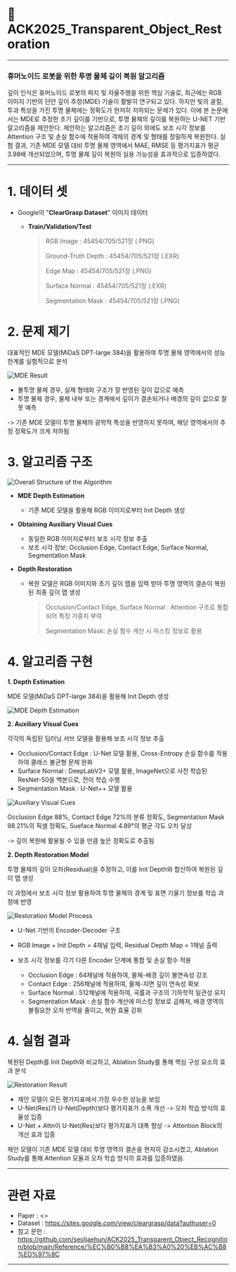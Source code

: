 # 🥇 ACK2025_Transparent_Object_Restoration

---
### 휴머노이드 로봇을 위한 투명 물체 깊이 복원 알고리즘

깊이 인식은 휴머노이드 로봇의 파지 및 자율주행을 위한 핵심 기술로, 최근에는 RGB 이미지 기반의 단안 깊이 추정(MDE) 기술이 활발히 연구되고 있다.
하지만 빛의 굴절, 투과 특성을 가진 투명 물체에는 정확도가 현저히 저하되는 문제가 있다. 
이에 본 논문에서는 MDE로 추정한 초기 깊이를 기반으로, 투명 물체의 깊이를 복원하는 U-NET 기반 알고리즘을 제안한다.
제안하는 알고리즘은 초기 깊이 외에도 보조 시각 정보를 Attention 구조 및 손실 함수에 적용하여 객체의 경계 및 형태를 정밀하게 복원한다.
실험 결과, 기존 MDE 모델 대비 투명 물체 영역에서 MAE, RMSE 등 평가지표가 평균 3.98배 개선되었으며, 투명 물체 깊이 복원의 실용 가능성을 효과적으로 입증하였다.

---

# 1. 데이터 셋
- Google의 "**ClearGrasp Dataset**" 이미지 데이터

  - **Train/Validation/Test**
    
    > RGB Image : 45454/705/521장 (.PNG)
    >
    > Ground-Truth Depth :  45454/705/521장 (.EXR)
    >
    > Edge Map : 45454/705/521장 (.PNG)
    >
    > Surface Normal : 45454/705/521장 (.EXR)
    >
    > Segmentation Mask : 45454/705/521장 (.PNG)

# 2. 문제 제기

대표적인 MDE 모델(MiDaS DPT-large 384)을 활용하여 투명 물체 영역에서의 성능 한계를 실험적으로 분석

![MDE Result](https://github.com/seoljaehun/ACK2025_Transparent_Object_Recognition/blob/main/Image_Data/MDE%20Result.PNG)

- 불투명 물체 경우, 실제 형태와 구조가 잘 반영된 깊이 값으로 예측
- 투명 물체 경우, 물체 내부 또는 경계에서 깊이가 결손되거나 배경의 깊이 값으로 잘못 예측

->  기존 MDE 모델이 투명 물체의 광학적 특성을 반영하지 못하여, 해당 영역에서의 추정 정확도가 크게 저하됨

# 3. 알고리즘 구조

![Overall Structure of the Algorithm](https://github.com/seoljaehun/ACK2025_Transparent_Object_Recognition/blob/main/Image_Data/Overall%20Structure%20of%20the%20Algorithm.png)

+ **MDE Depth Estimation**

  - 기존 MDE 모델을 활용해 RGB 이미지로부터 Init Depth 생성

+ **Obtaining Auxiliary Visual Cues**
  
  - 동일한 RGB 이미지로부터 보조 시각 정보 추출
  - 보조 시각 정보: Occlusion Edge, Contact Edge, Surface Normal, Segmentation Mask
 
+ **Depth Restoration**
  
  - 복원 모델은 RGB 이미지와 초기 깊이 맵을 입력 받아 투명 영역의 결손이 복원된 최종 깊이 맵 생성
    
    > Occlusion/Contact Edge, Surface Normal : Attention 구조로 통합되어 특징 가중치 부여
    >
    > Segmentation Mask: 손실 함수 계산 시 마스킹 정보로 활용

# 4. 알고리즘 구현

**1. Depth Estimation**

MDE 모델(MiDaS DPT-large 384)을 활용해 Init Depth 생성

![MDE Depth Estimation](https://github.com/seoljaehun/ACK2025_Transparent_Object_Recognition/blob/main/Image_Data/MDE%20Depth%20Estimation.PNG)

**2. Auxiliary Visual Cues**

각각의 독립된 딥러닝 서브 모델을 활용해 보조 시각 정보 추출

- Occlusion/Contact Edge : U-Net 모델 활용, Cross-Entropy 손실 함수를 적용하여 클래스 불균형 문제 완화
- Surface Normal : DeepLabV3+ 모델 활용, ImageNet으로 사전 학습된 ResNet-50을 백본으로, 전이 학습 수행
- Segmentation Mask : U-Net++ 모델 활용

![Auxiliary Visual Cues](https://github.com/seoljaehun/ACK2025_Transparent_Object_Recognition/blob/main/Image_Data/Auxiliary%20Visual%20Cues.PNG)

Occlusion Edge 88%, Contact Edge 72%의 분류 정확도, Segmentation Mask 98.21%의 픽셀 정확도, Sueface Normal 4.89°의 평균 각도 오차 달성

-> 깊이 복원에 활용될 수 있을 만큼 높은 정확도로 추출됨

**2. Depth Restoration Model**

투명 물체의 깊이 오차(Residual)을 추정하고, 이를 Init Depth와 합산하여 복원된 깊이 맵 생성

이 과정에서 보조 시각 정보 활용하여 투명 물체의 경계 및 표면 기울기 정보를 학습 과정에 반영

![Restoration Model Process](https://github.com/seoljaehun/ACK2025_Transparent_Object_Recognition/blob/main/Image_Data/Restoration%20Model%20Process.png)

- U-Net 기반의 Encoder-Decoder 구조
- RGB Image + Init Depth = 4채널 입력, Residual Depth Map = 1채널 출력
- 보조 시각 정보를 각기 다른 Encoder 단계에 통합 및 손실 함수 적용
  
  + Occlusion Edge : 64채널에 적용하여, 물체-배경 깊이 불연속성 강조
  + Contact Edge : 256채널에 적용하여, 물체-지면 깊이 연속성 확보
  + Surface Normal : 512채널에 적용하여, 곡률과 구조의 기하학적 일관성 유지
  + Segmentation Mask : 손실 함수 계산에 마스킹 정보로 곱해져, 배경 영역의 불필요한 오차 반역을 줄이고, 복원 효율 강화

# 4. 실험 결과

복원된 Depth를 Init Depth와 비교하고, Ablation Study를 통해 핵심 구성 요소의 효과 분석

![Restoration Result](https://github.com/seoljaehun/ACK2025_Transparent_Object_Recognition/blob/main/Image_Data/Restoration%20Result.PNG)

- 제안 모델이 모든 평가지표에서 가장 우수한 성능을 보임
- U-Net(Res)가 U-Net(Depth)보다 평가지표가 소폭 개선 -> 오차 학습 방식의 효율성 입증
- U-Net + Attn이 U-Net(Res)보다 평가지표가 대폭 향상 -> Attention Block의 개선 효과 입증

제안 모델이 기존 MDE 모델 대비 투명 영역의 결손을 현저히 감소시켰고, Ablation Study를 통해 Attention 모듈과 오차 학습 방식의 효과를 입증하였음.

---

# 관련 자료

- Paper : <>
- Dataset : <https://sites.google.com/view/cleargrasp/data?authuser=0>
- 참고 문헌 : <https://github.com/seoljaehun/ACK2025_Transparent_Object_Recognition/blob/main/Reference/%EC%B0%B8%EA%B3%A0%20%EB%AC%B8%ED%97%8C>

---

